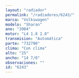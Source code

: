 ```yaml
---
layout: "radiador"
permalink: "/radiadores/6243/"
marca: "Volkswagen"
modelo: "Sharan"
ano: "2004"
motor: "L4 1.8 2.0"
transmision: "Automática"
parte: "732790"
clima: "Con clima"
alto: "25"
ancho: "14 7/8"
observaciones: ""
id: "6243"
---
```


